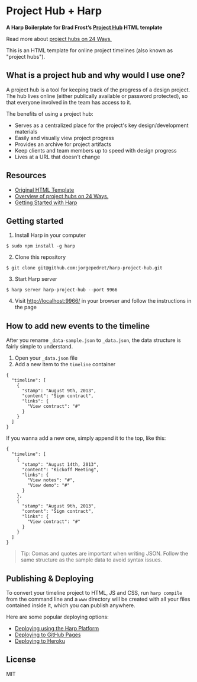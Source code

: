 Project Hub + Harp
==================

__A Harp Boilerplate for Brad Frost’s [Project Hub](https://github.com/bradfrost/project-hub) HTML template__

Read more about [project hubs on 24 Ways.](http://24ways.org/2013/project-hubs/)

This is an HTML template for online project timelines (also known as "project hubs").

## What is a project hub and why would I use one?

A project hub is a tool for keeping track of the progress of a design project. The hub lives online (either publically available or password protected), so that everyone involved in the team has access to it.

The benefits of using a project hub:
- Serves as a centralized place for the project's key design/development materials
- Easily and visually view project progress
- Provides an archive for project artifacts
- Keep clients and team members up to speed with design progress
- Lives at a URL that doesn't change

## Resources

- [Original HTML Template](https://github.com/bradfrost/project-hub)
- [Overview of project hubs on 24 Ways.](http://24ways.org/2013/project-hubs/)
- [Getting Started with Harp](http://harpjs.com/docs/quick-start)

## Getting started

1) Install Harp in your computer

```
$ sudo npm install -g harp
```

2) Clone this repository
```
$ git clone git@github.com:jorgepedret/harp-project-hub.git
```

3) Start Harp server
```
$ harp server harp-project-hub --port 9966
```

4) Visit [http://localhost:9966/](http://localhost:9966/) in your browser and follow the instructions in the page

## How to add new events to the timeline

After you rename `_data-sample.json` to `_data.json`, the data structure is fairly simple to understand.

1. Open your `_data.json` file
2. Add a new item to the `timeline` container

```
{
  "timeline": [
    {
      "stamp": "August 9th, 2013",
      "content": "Sign contract",
      "links": {
        "View contract": "#"
      }
    }
  ]
}
```

If you wanna add a new one, simply append it to the top, like this:

```
{
  "timeline": [
    {
      "stamp": "August 14th, 2013",
      "content": "Kickoff Meeting",
      "links": {
        "View notes": "#",
        "View demo": "#"
      }
    },
    {
      "stamp": "August 9th, 2013",
      "content": "Sign contract",
      "links": {
        "View contract": "#"
      }
    }
  ]
}
```

> Tip: Comas and quotes are important when writing JSON. Follow the same structure as the sample data to avoid syntax issues.

## Publishing & Deploying

To convert your timeline project to HTML, JS and CSS, run `harp compile` from the command line and a `www` directory will be created with all your files contained inside it, which you can publish anywhere.

Here are some popular deploying options:

- [Deploying using the Harp Platform](http://harpjs.com/docs/deployment/harp-platform)
- [Deploying to GitHub Pages](http://harpjs.com/docs/deployment/github-pages)
- [Deploying to Heroku](http://harpjs.com/docs/deployment/heroku)

## License

MIT




